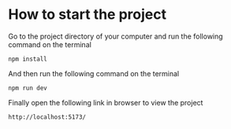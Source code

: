 # How to start the project

Go to the project directory of your computer and run the following command on the terminal

```
npm install

```

And then run the following command on the terminal

```
npm run dev

```

Finally open the following link in browser to view the project

```
http://localhost:5173/

```
